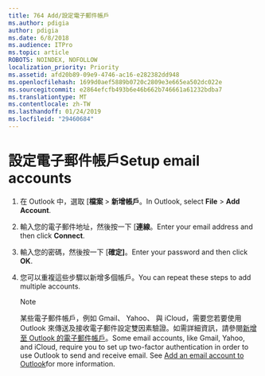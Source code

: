 ```yaml
---
title: 764 Add/設定電子郵件帳戶
ms.author: pdigia
author: pdigia
ms.date: 6/8/2018
ms.audience: ITPro
ms.topic: article
ROBOTS: NOINDEX, NOFOLLOW
localization_priority: Priority
ms.assetid: afd20b89-09e9-4746-ac16-e282382dd948
ms.openlocfilehash: 1699d0aef5889b0720c2809e3e665ea502dc022e
ms.sourcegitcommit: e2864efcfb493b6e46b662b746661a61232bdba7
ms.translationtype: MT
ms.contentlocale: zh-TW
ms.lasthandoff: 01/24/2019
ms.locfileid: "29460684"
---
```

# <a name="setup-email-accounts"></a><span data-ttu-id="78b7d-102">設定電子郵件帳戶</span><span class="sxs-lookup"><span data-stu-id="78b7d-102">Setup email accounts</span></span>

1. <span data-ttu-id="78b7d-103">在 Outlook 中，選取 [**檔案** \> **新增帳戶**。</span><span class="sxs-lookup"><span data-stu-id="78b7d-103">In Outlook, select **File** \> **Add Account**.</span></span>
    
2. <span data-ttu-id="78b7d-104">輸入您的電子郵件地址，然後按一下 [**連線**。</span><span class="sxs-lookup"><span data-stu-id="78b7d-104">Enter your email address and then click **Connect**.</span></span>
    
3. <span data-ttu-id="78b7d-105">輸入您的密碼，然後按一下 [**確定]**。</span><span class="sxs-lookup"><span data-stu-id="78b7d-105">Enter your password and then click **OK**.</span></span>
    
4. <span data-ttu-id="78b7d-106">您可以重複這些步驟以新增多個帳戶。</span><span class="sxs-lookup"><span data-stu-id="78b7d-106">You can repeat these steps to add multiple accounts.</span></span>
    
    > [!NOTE]
    > <span data-ttu-id="78b7d-p101">某些電子郵件帳戶，例如 Gmail、 Yahoo、 與 iCloud，需要您若要使用 Outlook 來傳送及接收電子郵件設定雙因素驗證。如需詳細資訊，請參閱[新增至 Outlook 的電子郵件帳戶](https://support.office.com/article/6e27792a-9267-4aa4-8bb6-c84ef146101b.aspx)。</span><span class="sxs-lookup"><span data-stu-id="78b7d-p101">Some email accounts, like Gmail, Yahoo, and iCloud, require you to set up two-factor authentication in order to use Outlook to send and receive email. See [Add an email account to Outlook](https://support.office.com/article/6e27792a-9267-4aa4-8bb6-c84ef146101b.aspx)for more information.</span></span> 
  

